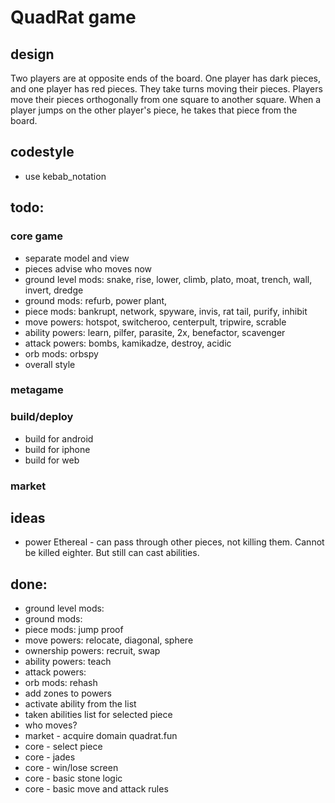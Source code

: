 # QuadRat game

## design
Two players are at opposite ends of the board. One player has dark pieces, and one player has red pieces. They take turns moving their pieces. Players move their pieces orthogonally from one square to another square. When a player jumps on the other player's piece, he takes that piece from the board.

## codestyle
- use kebab_notation

## todo:
### core game
- separate model and view
- pieces advise who moves now
- ground level mods: snake, rise, lower, climb, plato, moat, trench, wall, invert, dredge
- ground mods:       refurb, power plant, 
- piece mods:        bankrupt, network, spyware, invis, rat tail, purify, inhibit
- move powers:       hotspot, switcheroo, centerpult, tripwire, scrable
- ability powers:    learn, pilfer, parasite, 2x, benefactor, scavenger
- attack powers:     bombs, kamikadze, destroy, acidic
- orb mods:          orbspy
- overall style
### metagame
### build/deploy
- build for android
- build for iphone
- build for web
### market

## ideas
- power Ethereal - can pass through other pieces, not killing them. Cannot be killed eighter. But still can cast abilities.

## done:
- ground level mods: 
- ground mods:       
- piece mods:        jump proof
- move powers:       relocate, diagonal, sphere
- ownership powers:  recruit, swap
- ability powers:    teach
- attack powers:     
- orb mods:          rehash
- add zones to powers
- activate ability from the list
- taken abilities list for selected piece
- who moves?
- market - acquire domain quadrat.fun
- core - select piece
- core - jades
- core - win/lose screen
- core - basic stone logic
- core - basic move and attack rules
